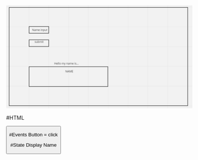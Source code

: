![wireframe_nametag](./assets/Nametag_Wireframe.png)

#HTML

<section> 
    </input> <button>
<section>   
  <p>

#Events
Button = click

#State
Display Name
